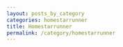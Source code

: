 ```yaml
---
layout: posts_by_category
categories: homestarrunner
title: Homestarrunner
permalink: /category/homestarrunner
---
```

